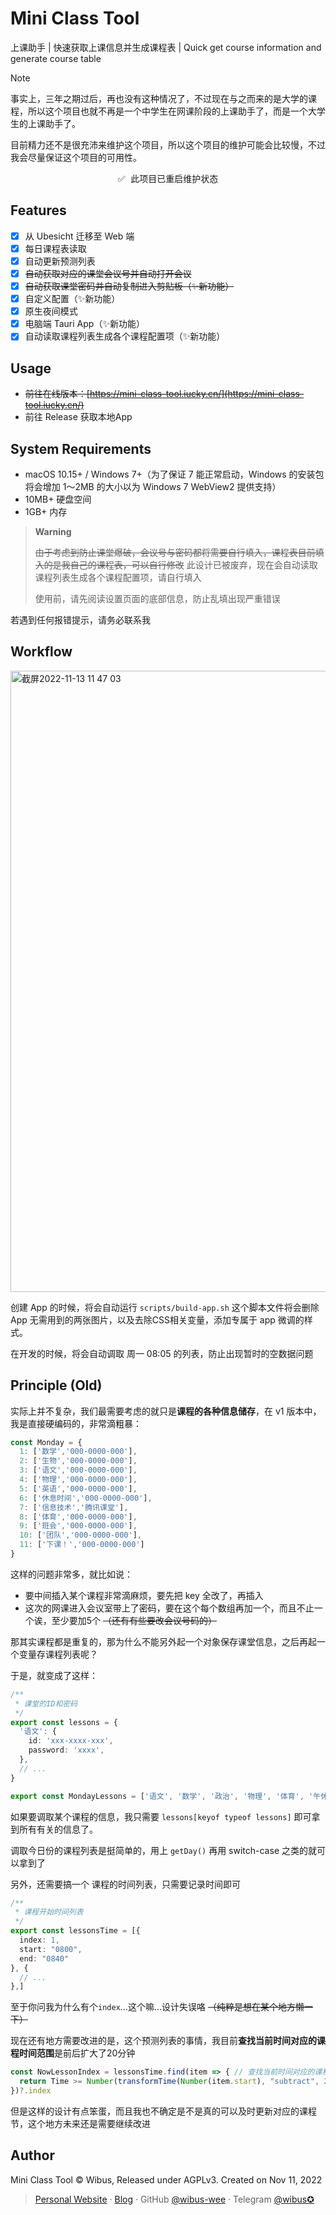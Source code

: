 # Mini Class Tool 

上课助手 | 快速获取上课信息并生成课程表 | Quick get course information and generate course table


> [!NOTE]
> 事实上，三年之期过后，再也没有这种情况了，不过现在与之而来的是大学的课程，所以这个项目也就不再是一个中学生在网课阶段的上课助手了，而是一个大学生的上课助手了。
>
> 目前精力还不是很充沛来维护这个项目，所以这个项目的维护可能会比较慢，不过我会尽量保证这个项目的可用性。

<pre align="center">
✅ 此项目已重启维护状态
</pre>

## Features

- [x] 从 Ubesicht 迁移至 Web 端
- [x] 每日课程表读取
- [x] 自动更新预测列表
- [x] ~~自动获取对应的课堂会议号并自动打开会议~~
- [x] ~~自动获取课堂密码并自动复制进入剪贴板（✨新功能）~~
- [x] 自定义配置（✨新功能）
- [x] 原生夜间模式
- [x] 电脑端 Tauri App（✨新功能）
- [x] 自动读取课程列表生成各个课程配置项（✨新功能）

## Usage

- ~~前往在线版本：[https://mini-class-tool.iucky.cn/](https://mini-class-tool.iucky.cn/)~~
- 前往 Release 获取本地App 


## System Requirements

- macOS 10.15+ / Windows 7+（为了保证 7 能正常启动，Windows 的安装包将会增加 1～2MB 的大小以为 Windows 7 WebView2 提供支持）
- 10MB+ 硬盘空间
- 1GB+ 内存

> **Warning**
>
> ~~由于考虑到防止课堂爆破，会议号与密码都将需要自行填入，课程表目前填入的是我自己的课程表，可以自行修改~~ 此设计已被废弃，现在会自动读取课程列表生成各个课程配置项，请自行填入
> 
> 使用前，请先阅读设置页面的底部信息，防止乱填出现严重错误

若遇到任何报错提示，请务必联系我

## Workflow

<img width="994" alt="截屏2022-11-13 11 47 03" src="https://user-images.githubusercontent.com/62133302/201504642-9e18a845-b1ed-4da7-8253-ff603908b503.png">

创建 App 的时候，将会自动运行 `scripts/build-app.sh` 这个脚本文件将会删除 App 无需用到的两张图片，以及去除CSS相关变量，添加专属于 app 微调的样式。

在开发的时候，将会自动调取 周一 08:05 的列表，防止出现暂时的空数据问题


## Principle (Old)

实际上并不复杂，我们最需要考虑的就只是**课程的各种信息储存**，在 v1 版本中，我是直接硬编码的，非常滴粗暴：

```ts
const Monday = {
  1: ['数学','000-0000-000'],
  2: ['生物','000-0000-000'],
  3: ['语文','000-0000-000'],
  4: ['物理','000-0000-000'],
  5: ['英语','000-0000-000'],
  6: ['休息时间','000-0000-000'],
  7: ['信息技术','腾讯课堂'],
  8: ['体育','000-0000-000'],
  9: ['班会','000-0000-000'],
  10: ['团队','000-0000-000'],
  11: ['下课！','000-0000-000']
}
```



这样的问题非常多，就比如说：

- 要中间插入某个课程非常滴麻烦，要先把 key 全改了，再插入
- 这次的网课进入会议室带上了密码，要在这个每个数组再加一个，而且不止一个诶，至少要加5个 ~~（还有有些要改会议号码的）~~

那其实课程都是重复的，那为什么不能另外起一个对象保存课堂信息，之后再起一个变量存课程列表呢？

于是，就变成了这样：

```ts
/**
 * 课堂的ID和密码
 */
export const lessons = {
  '语文': {
    id: 'xxx-xxxx-xxx',
    password: 'xxxx',
  },
  // ...
}

export const MondayLessons = ['语文', '数学', '政治', '物理', '体育', '午休时间', '化学', '英语', '班会', '团队']
```

如果要调取某个课程的信息，我只需要 `lessons[keyof typeof lessons]` 即可拿到所有有关的信息了。

调取今日份的课程列表是挺简单的，用上 `getDay()` 再用 switch-case 之类的就可以拿到了

另外，还需要搞一个 课程的时间列表，只需要记录时间即可

```ts
/**
 * 课程开始时间列表
 */
export const lessonsTime = [{
  index: 1,
  start: "0800",
  end: "0840"
}, {
  // ...
},]
```

至于你问我为什么有个`index`...这个嘛...设计失误咯 ~~（纯粹是想在某个地方懒一下）~~

现在还有地方需要改进的是，这个预测列表的事情，我目前**查找当前时间对应的课程时间范围**是前后扩大了20分钟

```ts
const NowLessonIndex = lessonsTime.find(item => { // 查找当前时间对应的课程时间范围
  return Time >= Number(transformTime(Number(item.start), "subtract", 20)) && Time <= Number(transformTime(Number(item.end), "add", 20))
})?.index
```

但是这样的设计有点笨蛋，而且我也不确定是不是真的可以及时更新对应的课程节，这个地方未来还是需要继续改进

## Author

Mini Class Tool © Wibus, Released under AGPLv3. Created on Nov 11, 2022

> [Personal Website](http://iucky.cn/) · [Blog](https://blog.iucky.cn/) · GitHub [@wibus-wee](https://github.com/wibus-wee/) · Telegram [@wibus✪](https://t.me/wibus_wee)
